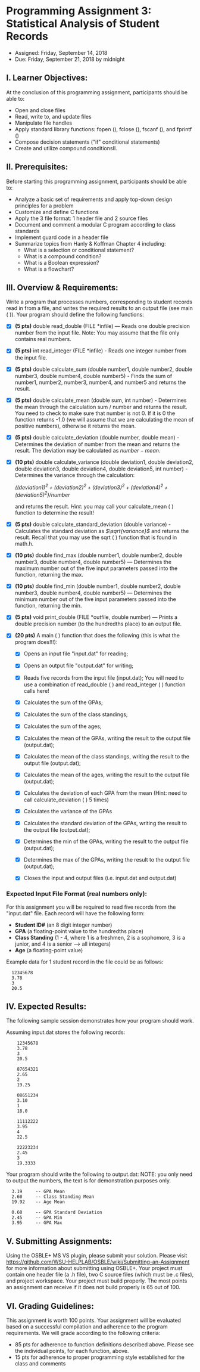 # Programming Assignment 3: Statistical Analysis of Student Records
- Assigned: Friday, September 14, 2018
- Due: Friday, September 21, 2018 by midnight

## I. Learner Objectives:
At the conclusion of this programming assignment, participants should be able to:
* Open and close files
* Read, write to, and update files
* Manipulate file handles
* Apply standard library functions: fopen (), fclose (), fscanf (), and fprintf ()
* Compose decision statements ("if" conditional statements)
* Create and utilize compound conditionsII.

## II. Prerequisites:
Before starting this programming assignment, participants should be able to:
* Analyze a basic set of requirements and apply top-down design principles for a problem
* Customize and define C functions
* Apply the 3 file format: 1 header file and 2 source files
* Document and comment a modular C program according to class standards
* Implement guard code in a header file
* Summarize topics from Hanly & Koffman Chapter 4 including:
  * What is a selection or conditional statement?
  * What is a compound condition?
  * What is a Boolean expression?
  * What is a flowchart?

## III. Overview & Requirements:
Write a program that processes numbers, corresponding to student records read in from a file, and writes the required results to an output file (see main ( )). Your program should define the following functions:
- [x] **(5 pts)** double read_double (FILE *infile) — Reads one double precision number from the input file. Note: You may assume that the file only contains real numbers.
- [x] **(5 pts)** int read_integer (FILE *infile) - Reads one integer number from the input file.
- [x] **(5 pts)** double calculate_sum (double number1, double number2, double number3, double number4, double number5) - Finds the sum of number1, number2, number3, number4, and number5 and returns the result.
- [x] **(5 pts)** double calculate_mean (double sum, int number) - Determines the mean through the calculation sum / number and returns the result. You need to check to make sure that number is not 0. If it is 0 the function returns -1.0 (we will assume that we are calculating the mean of positive numbers), otherwise it returns the mean.
- [x] **(5 pts)** double calculate_deviation (double number, double mean) - Determines the deviation of number from the mean and returns the result. The deviation may be calculated as *$number - mean$*.
- [x] **(10 pts)** double calculate_variance (double deviation1, double deviation2, double deviation3, double deviation4, double deviation5, int number) - Determines the variance through the calculation:
      
  *$((deviation1)^2 + (deviation2)^2 + (deviation3)^2 + (deviation4)^2 + (deviation5)^2) / number$*

  and returns the result. *Hint:* you may call your calculate_mean ( ) function to determine the result!
  
- [x] **(5 pts)** double calculate_standard_deviation (double variance) - Calculates the standard deviation as *$\sqrt{variance}$* and returns the result. Recall that you may use the sqrt ( ) function that is found in math.h.
- [x] **(10 pts)** double find_max (double number1, double number2, double number3, double number4, double number5) — Determines the maximum number out of the five input parameters passed into the function, returning the max.
- [x] **(10 pts)** double find_min (double number1, double number2, double number3, double number4, double number5) — Determines the minimum number out of the five input parameters passed into the function, returning the min.
- [x] **(5 pts)** void print_double (FILE *outfile, double number) — Prints a double precision number (to the hundredths place) to an output file.
- [x] **(20 pts)** A main ( ) function that does the following (this is what the program does!!!):
  - [x] Opens an input file "input.dat" for reading;
  - [x] Opens an output file "output.dat" for writing;
  - [x] Reads five records from the input file (input.dat); You will need to use a combination of read_double ( ) and read_integer ( ) function calls here!
  - [x] Calculates the sum of the GPAs;
  - [x] Calculates the sum of the class standings;
  - [x] Calculates the sum of the ages;
  - [x] Calculates the mean of the GPAs, writing the result to the output file (output.dat);
  - [x] Calculates the mean of the class standings, writing the result to the output file (output.dat);
  - [x] Calculates the mean of the ages, writing the result to the output file (output.dat);
  - [x] Calculates the deviation of each GPA from the mean (Hint: need to call calculate_deviation ( ) 5 times)
  - [x] Calculates the variance of the GPAs
  - [x] Calculates the standard deviation of the GPAs, writing the result to the output file (output.dat);
  - [x] Determines the min of the GPAs, writing the result to the output file (output.dat);
  - [x] Determines the max of the GPAs, writing the result to the output file (output.dat);
  - [x] Closes the input and output files (i.e. input.dat and output.dat)

 

### Expected Input File Format (real numbers only):
For this assignment you will be required to read five records from the "input.dat" file. Each record will have the following form:

- **Student ID#** (an 8 digit integer number)
- **GPA** (a floating-point value to the hundredths place)
- **Class Standing** (1 - 4, where 1 is a freshmen, 2 is a sophomore, 3 is a junior, and 4 is a senior --> all integers)
- **Age** (a floating-point value)

 

Example data for 1 student record in the file could be as follows:
```
  12345678
  3.78
  3
  20.5
```
 

## IV. Expected Results:
The following sample session demonstrates how your program should work. 
  
Assuming input.dat stores the following records:
```
    12345678
    3.78
    3
    20.5
 
    87654321
    2.65
    2
    19.25
 
    08651234
    3.10
    1
    18.0
   
    11112222
    3.95
    4
    22.5
 
    22223234
    2.45
    3
    19.3333
```
 
Your program should write the following to output.dat: NOTE: you only need to output the numbers, the text is for demonstration purposes only.
```
  3.19     -- GPA Mean
  2.60     -- Class Standing Mean
  19.92    -- Age Mean

  0.60     -- GPA Standard Deviation
  2.45     -- GPA Min
  3.95     -- GPA Max
```
## V. Submitting Assignments:

 

Using the OSBLE+ MS VS plugin, please submit your solution. Please visit https://github.com/WSU-HELPLAB/OSBLE/wiki/Submitting-an-Assignment for more information about submitting using OSBLE+.
Your project must contain one header file (a .h file), two C source files (which must be .c files), and project workspace.
Your project must build properly. The most points an assignment can receive if it does not build properly is 65 out of 100.
 

## VI. Grading Guidelines:
This assignment is worth 100 points. Your assignment will be evaluated based on a successful compilation and adherence to the program requirements. We will grade according to the following criteria:
* 85 pts for adherence to function definitions described above. Please see the individual points, for each function, above.
* 15 pts for adherence to proper programming style established for the class and comments